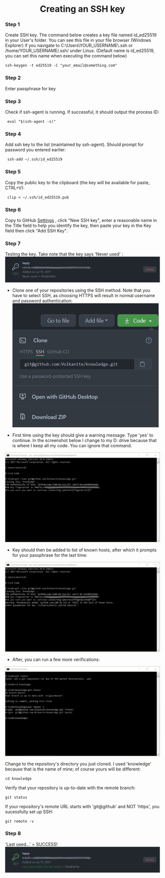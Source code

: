 <h1 align="center">Creating an SSH key</h1>

### Step 1
Create SSH key. The command below creates a key file named id_ed25519 in your User's folder. You can see this file in your file browser (Windows Explorer) if you navigate to C:\Users\YOUR_USERNAME\\.ssh or /home/YOUR_USERNAME/.ssh/ under Linux. (Default name is id_ed25519, you can set this name when executing the command below)

    ssh-keygen -t ed25519 -C "your_email@something.com"
    
### Step 2
Enter passphrase for key

### Step 3
Check if ssh-agent is running. If successful, it should output the process ID:

     eval "$(ssh-agent -s)"  

### Step 4
Add ssh key to the list (maintained by ssh-agent). Should prompt for password you entered earlier:

     ssh-add ~/.ssh/id_ed25519

### Step 5
Copy the public key to the clipboard (the key will be available for paste, CTRL+V):

     clip < ~/.ssh/id_ed25519.pub

### Step 6
Copy to GitHub [Settings](https://github.com/settings/keys) , click "New SSH key", enter a reasonable name in the Title field to help you identify the key, then paste your key in the Key field then click "Add SSH Key".

### Step 7
Testing the key. Take note that the key says 'Never used' :  
![alt text](https://github.com/Volkanite/knowledge/blob/master/images/key_before.png "Before use")  

- Clone one of your repositories using the SSH method. Note that you have to select SSH, as choosing HTTPS will result in normal username and password authentication:  
![alt text](https://github.com/Volkanite/knowledge/blob/master/images/ssh_clone.png)  

- First time using the key should give a warning message. Type 'yes' to continue. In the screenshot below I change to my D: drive because that is where I keep all my code. You can ignore that command. 

![alt text](https://github.com/Volkanite/knowledge/blob/master/images/clone.png)  

- Key should then be added to list of known hosts, after which it prompts for your passphrase for the last time:  

![alt text](https://github.com/Volkanite/knowledge/blob/master/images/passphrase.png)  

- After, you can run a few more verifications:

![alt text](https://github.com/Volkanite/knowledge/blob/master/images/verify.png)  

Change to the repository's directory you just cloned. I used 'knowledge' because that is the name of mine; of course yours will be different:

    cd knowledge
    
Verify that your repository is up-to-date with the remote branch:

    git status
    
If your repository's remote URL starts with 'git@github' and NOT 'https', you sucessfully set up SSH:

    git remote -v

### Step 8
'Last used...' = SUCCESS!  
![alt text](https://github.com/Volkanite/knowledge/blob/master/images/key_after.png "After use")
